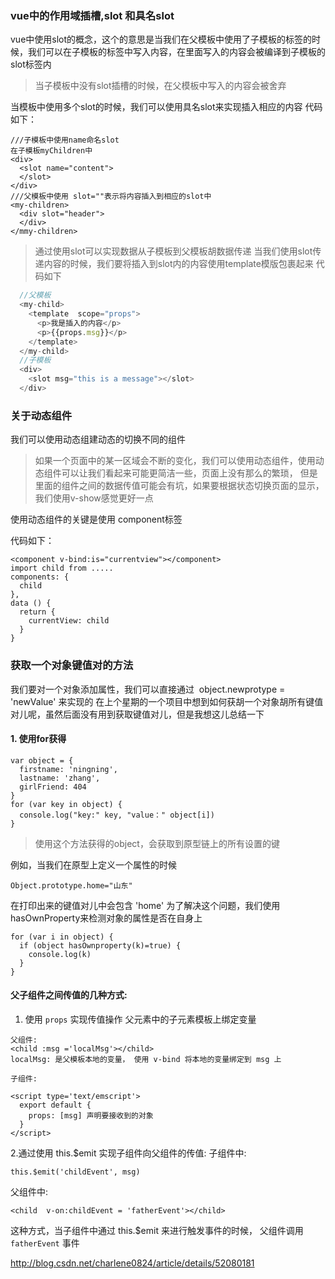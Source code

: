 ### vue中的作用域插槽,slot 和具名slot
vue中使用slot的概念，这个的意思是当我们在父模板中使用了子模板的标签的时候，我们可以在子模板的标签中写入内容，在里面写入的内容会被编译到子模板的slot标签内
>当子模板中没有slot插槽的时候，在父模板中写入的内容会被舍弃
>
当模板中使用多个slot的时候，我们可以使用具名slot来实现插入相应的内容
代码如下：
```javascrript
///子模板中使用name命名slot
在子模板myChildren中
<div>
  <slot name="content">
  </slot>
</div>
///父模板中使用 slot=""表示将内容插入到相应的slot中
<my-children>
  <div slot="header">
  </div>
</mmy-children>
````
> 通过使用slot可以实现数据从子模板到父模板胡数据传递 当我们使用slot传递内容的时候，我们要将插入到slot内的内容使用template模版包裹起来
代码如下
>

```javascript
  //父模板
  <my-child>
    <template  scope="props">
      <p>我是插入的内容</p>
      <p>{{props.msg}}</p>
    </template>
  </my-child>
  //子模板
  <div>
    <slot msg="this is a message"></slot>
  </div>
```
### 关于动态组件
我们可以使用动态组建动态的切换不同的组件
> 如果一个页面中的某一区域会不断的变化，我们可以使用动态组件，使用动态组件可以让我们看起来可能更简洁一些，页面上没有那么的繁琐，
但是里面的组件之间的数据传值可能会有坑，如果要根据状态切换页面的显示，我们使用v-show感觉更好一点
>
使用动态组件的关键是使用 component标签

代码如下：

```
<component v-bind:is="currentview"></component>
import child from .....
components: {
  child
},
data () {
  return {
    currentView: child
  }
}
```
### 获取一个对象键值对的方法
我们要对一个对象添加属性，我们可以直接通过  object.newprotype = 'newValue' 来实现的
在上个星期的一个项目中想到如何获胡一个对象胡所有键值对儿呢，虽然后面没有用到获取键值对儿，但是我想这儿总结一下
#### 1. 使用for获得
```
var object = {
  firstname: 'ningning',
  lastname: 'zhang',
  girlFriend: 404
}
for (var key in object) {
  console.log("key:" key, "value：" object[i])
}

```
>使用这个方法获得的object，会获取到原型链上的所有设置的键
>
例如，当我们在原型上定义一个属性的时候
```
Object.prototype.home="山东"
```
在打印出来的键值对儿中会包含 'home'
为了解决这个问题，我们使用 hasOwnProperty来检测对象的属性是否在自身上
```
for (var i in object) {
  if (object hasOwnproperty(k)=true) {
    console.log(k)
  }
}
```
#### 父子组件之间传值的几种方式:
1. 使用 `props` 实现传值操作
父元素中的子元素模板上绑定变量
```
父组件:
<child :msg ='localMsg'></child>
localMsg: 是父模板本地的变量， 使用 v-bind 将本地的变量绑定到 msg 上

子组件:

<script type='text/emscript'>
  export default {
    props: [msg] 声明要接收到的对象
  }
</script>
```
2.通过使用 this.$emit 实现子组件向父组件的传值:
子组件中:
```
this.$emit('childEvent', msg)
```
父组件中:

```
<child  v-on:childEvent = 'fatherEvent'></child>
```

这种方式，当子组件中通过 this.$emit 来进行触发事件的时候， 父组件调用 `fatherEvent` 事件

http://blog.csdn.net/charlene0824/article/details/52080181
